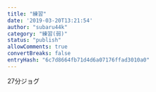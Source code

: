 ```yaml
---
title: "練習"
date: '2019-03-20T13:21:54'
author: "subaru44k"
category: "練習(弱)"
status: "publish"
allowComments: true
convertBreaks: false
entryHash: "6c7d8664fb71d4d6a07176ffad3010a0"
---
```

27分ジョグ
